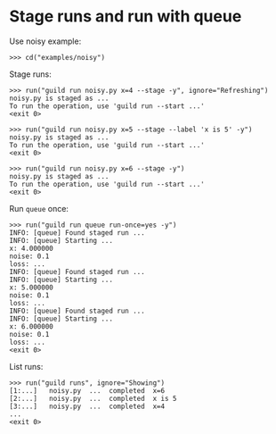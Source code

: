 # Stage runs and run with queue

Use noisy example:

    >>> cd("examples/noisy")

Stage runs:

    >>> run("guild run noisy.py x=4 --stage -y", ignore="Refreshing")
    noisy.py is staged as ...
    To run the operation, use 'guild run --start ...'
    <exit 0>

    >>> run("guild run noisy.py x=5 --stage --label 'x is 5' -y")
    noisy.py is staged as ...
    To run the operation, use 'guild run --start ...'
    <exit 0>

    >>> run("guild run noisy.py x=6 --stage -y")
    noisy.py is staged as ...
    To run the operation, use 'guild run --start ...'
    <exit 0>

Run `queue` once:

    >>> run("guild run queue run-once=yes -y")
    INFO: [queue] Found staged run ...
    INFO: [queue] Starting ...
    x: 4.000000
    noise: 0.1
    loss: ...
    INFO: [queue] Found staged run ...
    INFO: [queue] Starting ...
    x: 5.000000
    noise: 0.1
    loss: ...
    INFO: [queue] Found staged run ...
    INFO: [queue] Starting ...
    x: 6.000000
    noise: 0.1
    loss: ...
    <exit 0>

List runs:

    >>> run("guild runs", ignore="Showing")
    [1:...]   noisy.py  ...  completed  x=6
    [2:...]   noisy.py  ...  completed  x is 5
    [3:...]   noisy.py  ...  completed  x=4
    ...
    <exit 0>
